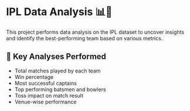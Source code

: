 # IPL Data Analysis 📊🏏

This project performs data analysis on the IPL dataset to uncover insights and identify the best-performing team based on various metrics.


## 📌 Key Analyses Performed

- Total matches played by each team
- Win percentage
- Most successful captains
- Top performing batsmen and bowlers
- Toss impact on match result
- Venue-wise performance



